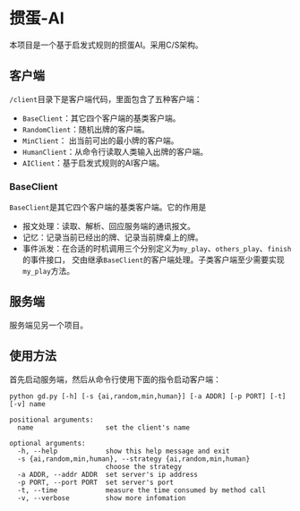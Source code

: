 # 掼蛋-AI
本项目是一个基于启发式规则的掼蛋AI。采用C/S架构。

## 客户端
`/client`目录下是客户端代码，里面包含了五种客户端：
- `BaseClient`：其它四个客户端的基类客户端。
- `RandomClient`：随机出牌的客户端。
- `MinClient`： 出当前可出的最小牌的客户端。
- `HumanClient`：从命令行读取人类输入出牌的客户端。
- `AIClient`：基于启发式规则的AI客户端。

### BaseClient
`BaseClient`是其它四个客户端的基类客户端。它的作用是
- 报文处理：读取、解析、回应服务端的通讯报文。
- 记忆：记录当前已经出的牌、记录当前牌桌上的牌。
- 事件派发：在合适的时机调用三个分别定义为`my_play`、`others_play`、`finish`的事件接口，
交由继承`BaseClient`的客户端处理。子类客户端至少需要实现`my_play`方法。

## 服务端
服务端见另一个项目。

## 使用方法
首先启动服务端，然后从命令行使用下面的指令启动客户端：

    python gd.py [-h] [-s {ai,random,min,human}] [-a ADDR] [-p PORT] [-t] [-v] name

    positional arguments:
      name                  set the client's name

    optional arguments:
      -h, --help            show this help message and exit
      -s {ai,random,min,human}, --strategy {ai,random,min,human}
                            choose the strategy
      -a ADDR, --addr ADDR  set server's ip address
      -p PORT, --port PORT  set server's port
      -t, --time            measure the time consumed by method call
      -v, --verbose         show more infomation
